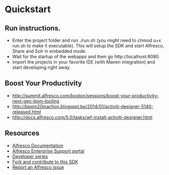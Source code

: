 # Quickstart #

## Run instructions.

* Enter the project folder and run ./run.sh (you might need to chmod u+x run.sh to make it executable). This will setup the SDK and start Alfresco, Share and Solr in embedded mode.
* Wait for the startup of the webapps and then go http://localhost:8080.
* Import the projects in your favorite IDE (with Maven integration) and start developing right away.

## Boost Your Productivity

* http://summit.alfresco.com/boston/sessions/boost-your-productivity-next-gen-bpm-tooling
* http://bpmn20inaction.blogspot.be/2014/01/activiti-designer-5140-released.html
* http://docs.alfresco.com/5.0/tasks/wf-install-activiti-designer.html

## Resources

* [Alfresco Documentation](http://docs.alfresco.com)
* [Alfresco Enterprise Support portal](https://support.alfresco.com)
* [Developer series](http://ecmarchitect.com/alfresco-developer-series)
* [Fork and contribute to this SDK](https://github.com/Alfresco/alfresco-sdk/fork)
* [Report an Alfresco issue](https://issues.alfresco.com/jira/browse/ALF)